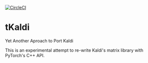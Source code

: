 [![CircleCI](https://circleci.com/gh/mthrok/tkaldi.svg?style=svg)](https://circleci.com/gh/mthrok/tkaldi?branch=main)

# tKaldi
Yet Another Aproach to Port Kaldi

This is an experimental attempt to re-write Kaldi's matrix library with PyTorch's C++ API.
